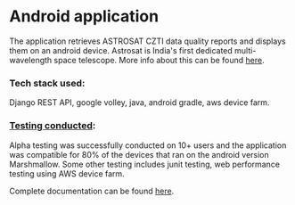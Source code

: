 # Android application

The application retrieves ASTROSAT CZTI data quality reports and displays them on an android device.
Astrosat is India's first dedicated multi-wavelength space telescope. More info about this can be found [here](http://astrosat.iucaa.in/).

### Tech stack used:

Django REST API, google volley, java, android gradle, aws device farm.

### [Testing conducted](https://github.com/ankitdani1997/iucaa_x/tree/master/Screenshots/Testing%20Results):

Alpha testing was successfully conducted on 10+ users and the application was compatible for 80% of the devices that ran on the android version Marshmallow. 
Some other testing includes junit testing, web performance testing using AWS device farm.

Complete documentation can be found [here](https://github.com/ankitdani1997/iucaa_x/tree/master/Documentation). 

